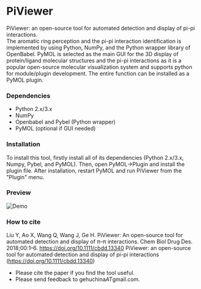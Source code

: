 # PiViewer
PiViewer: an open-source tool for automated detection and display of pi-pi interactions.  
The aromatic ring perception and the pi-pi interaction identification is implemented by using Python, NumPy, and the Python wrapper library of OpenBabel. PyMOL is selected as the main GUI for the 3D display of protein/ligand molecular structures and the pi-pi interactions as it is a popular open-source molecular visualization system and supports python for module/plugin development. The entire function can be installed as a PyMOL plugin.

### Dependencies
- Python 2.x/3.x
- NumPy
- Openbabel and Pybel (Python wrapper)
- PyMOL (optional if GUI needed)

### Installation
To install this tool, firstly install all of its dependencies (Python 2.x/3.x, Numpy, Pybel, and PyMOL). Then, open PyMOL->Plugin and install the plugin file. After installation, restart PyMOL and run PiViewer from the "Plugin" menu.

### Preview
![Demo](https://github.com/klmh001/PiViewer/raw/master/Demo.png)

### How to cite

Liu Y, Ao X, Wang Q, Wang J, Ge H. PiViewer: An open-source tool for automated detection and display of π–π interactions. Chem Biol Drug Des. 2018;00:1–6. https://doi.org/10.1111/cbdd.13340
PiViewer: an open-source tool for automated detection and display of pi-pi interactions (https://doi.org/10.1111/cbdd.13340)

- Please cite the paper if you find the tool useful.
- Please send feedback to gehuchina*AT*gmail.com.
